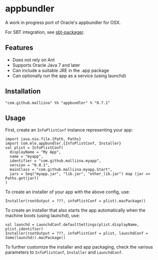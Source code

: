 # appbundler #

A work in progress port of Oracle's appbundler for OSX.

For SBT integration, see [sbt-packager](https://github.com/malliina/sbt-packager).

## Features ##

- Does not rely on Ant
- Supports Oracle Java 7 and later
- Can include a suitable JRE in the .app package
- Can optionally run the app as a service (using launchd)

## Installation ##

```
"com.github.malliina" %% "appbundler" % "0.7.1"
```

## Usage ##

First, create an `InfoPlistConf` instance representing your app:

```
import java.nio.file.{Path, Paths}
import com.mle.appbundler.{InfoPlistConf, Installer}
val plist = InfoPlistConf(
  displayName = "My App",
  name = "myapp",
  identifier = "com.github.malliina.myapp",
  version = "0.0.1",
  mainClass = "com.github.malliina.myapp.Start",
  jars = Seq("myapp.jar", "lib.jar", "other_lib.jar") map (jar => Paths.get(jar))
)
```

To create an installer of your app with the above config, use:

```
Installer(rootOutput = ???, infoPlistConf = plist).macPackage()
```

To create an installer that also starts the app automatically when the machine boots (using launchd), use:

```
val launchd = LaunchdConf.defaultSettings(plist.displayName, plist.identifier)
Installer(rootOutput = ???, infoPlistConf = plist, launchdConf = Some(launchd)).macPackage()
```

To further customize the installer and app packaging, check the various parameters to `InfoPlistConf`, `Installer`
and `LaunchdConf`.